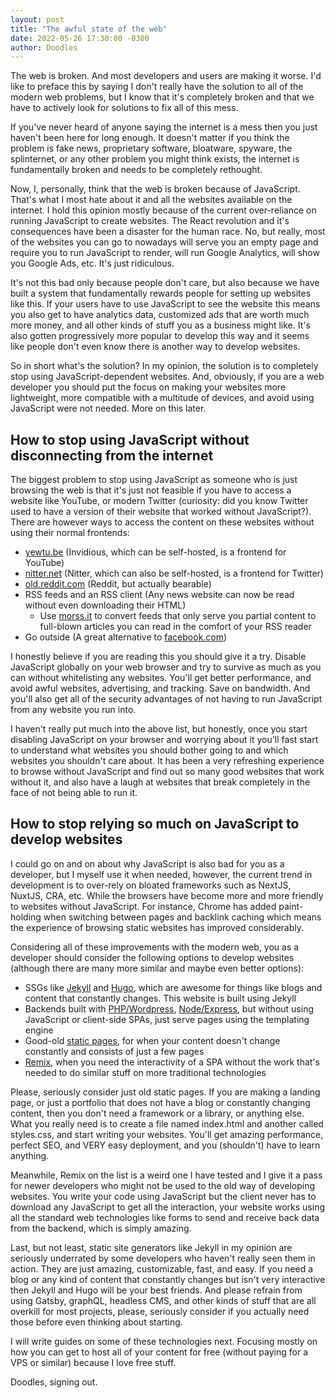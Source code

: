 ```yaml
---
layout: post
title: "The awful state of the web"
date: 2022-05-26 17:30:00 -0300
author: Doodles
---
```


The web is broken. And most developers and users are making it worse. I'd like to preface this by saying I don't really have the solution to all of the modern web problems, but I know that it's completely broken and that we have to actively look for solutions to fix all of this mess.

If you've never heard of anyone saying the internet is a mess then you just haven't been here for long enough. It doesn't matter if you think the problem is fake news, proprietary software, bloatware, spyware, the splinternet, or any other problem you might think exists, the internet is fundamentally broken and needs to be completely rethought.

Now, I, personally, think that the web is broken because of JavaScript. That's what I most hate about it and all the websites available on the internet. I hold this opinion mostly because of the current over-reliance on running JavaScript to create websites. The React revolution and it's consequences have been a disaster for the human race. No, but really, most of the websites you can go to nowadays will serve you an empty page and require you to run JavaScript to render, will run Google Analytics, will show you Google Ads, etc. It's just ridiculous.

It's not this bad only because people don't care, but also because we have built a system that fundamentally rewards people for setting up websites like this. If your users have to use JavaScript to see the website this means you also get to have analytics data, customized ads that are worth much more money, and all other kinds of stuff you as a business might like. It's also gotten progressively more popular to develop this way and it seems like people don't even know there is another way to develop websites.

So in short what's the solution? In my opinion, the solution is to completely stop using JavaScript-dependent websites. And, obviously, if you are a web developer you should put the focus on making your websites more lightweight, more compatible with a multitude of devices, and avoid using JavaScript were not needed. More on this later.

## How to stop using JavaScript without disconnecting from the internet

The biggest problem to stop using JavaScript as someone who is just browsing the web is that it's just not feasible if you have to access a website like YouTube, or modern Twitter (curiosity: did you know Twitter used to have a version of their website that worked without JavaScript?). There are however ways to access the content on these websites without using their normal frontends:

- [yewtu.be](https://yewtu.be) (Invidious, which can be self-hosted, is a frontend for YouTube)
- [nitter.net](https://nitter.net) (Nitter, which can also be self-hosted, is a frontend for Twitter)
- [old.reddit.com](https://old.reddit.com) (Reddit, but actually bearable)
- RSS feeds and an RSS client (Any news website can now be read without even downloading their HTML)
  - Use [morss.it](https://morss.it) to convert feeds that only serve you partial content to full-blown articles you can read in the comfort of your RSS reader
- Go outside (A great alternative to [facebook.com](https://facebook.com))

I honestly believe if you are reading this you should give it a try. Disable JavaScript globally on your web browser and try to survive as much as you can without whitelisting any websites. You'll get better performance, and avoid awful websites, advertising, and tracking. Save on bandwidth. And you'll also get all of the security advantages of not having to run JavaScript from any website you run into.

I haven't really put much into the above list, but honestly, once you start disabling JavaScript on your browser and worrying about it you'll fast start to understand what websites you should bother going to and which websites you shouldn't care about. It has been a very refreshing experience to browse without JavaScript and find out so many good websites that work without it, and also have a laugh at websites that break completely in the face of not being able to run it.

## How to stop relying so much on JavaScript to develop websites

I could go on and on about why JavaScript is also bad for you as a developer, but I myself use it when needed, however, the current trend in development is to over-rely on bloated frameworks such as NextJS, NuxtJS, CRA, etc. While the browsers have become more and more friendly to websites without JavaScript. For instance, Chrome has added paint-holding when switching between pages and backlink caching which means the experience of browsing static websites has improved considerably.

Considering all of these improvements with the modern web, you as a developer should consider the following options to develop websites (although there are many more similar and maybe even better options):

- SSGs like [Jekyll](https://jekyllrb.com/) and [Hugo](https://gohugo.io/), which are awesome for things like blogs and content that constantly changes. This website is built using Jekyll
- Backends built with [PHP/Wordpress](https://wordpress.org/), [Node/Express](https://expressjs.com/), but without using JavaScript or client-side SPAs, just serve pages using the templating engine
- Good-old [static pages](http://info.cern.ch/hypertext/WWW/TheProject.html), for when your content doesn't change constantly and consists of just a few pages
- [Remix](https://remix.run/), when you need the interactivity of a SPA without the work that's needed to do similar stuff on more traditional technologies

Please, seriously consider just old static pages. If you are making a landing page, or just a portfolio that does not have a blog or constantly changing content, then you don't need a framework or a library, or anything else. What you really need is to create a file named index.html and another called styles.css, and start writing your websites. You'll get amazing performance, perfect SEO, and VERY easy deployment, and you (shouldn't) have to learn anything.

Meanwhile, Remix on the list is a weird one I have tested and I give it a pass for newer developers who might not be used to the old way of developing websites. You write your code using JavaScript but the client never has to download any JavaScript to get all the interaction, your website works using all the standard web technologies like forms to send and receive back data from the backend, which is simply amazing.

Last, but not least, static site generators like Jekyll in my opinion are seriously underrated by some developers who haven't really seen them in action. They are just amazing, customizable, fast, and easy. If you need a blog or any kind of content that constantly changes but isn't very interactive then Jekyll and Hugo will be your best friends. And please refrain from using Gatsby, graphQL, headless CMS, and other kinds of stuff that are all overkill for most projects, please, seriously consider if you actually need those before even thinking about starting.

I will write guides on some of these technologies next. Focusing mostly on how you can get to host all of your content for free (without paying for a VPS or similar) because I love free stuff.

Doodles, signing out.
